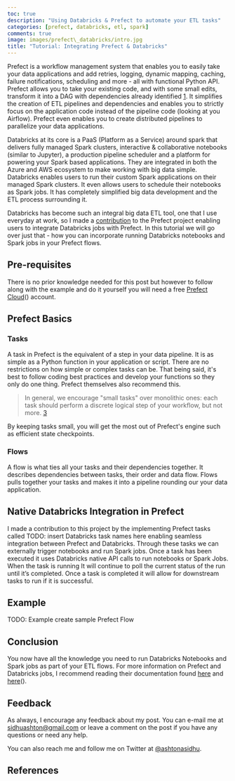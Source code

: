 ```yaml
---
toc: true
description: "Using Databricks & Prefect to automate your ETL tasks"
categories: [prefect, databricks, etl, spark]
comments: true
image: images/prefect\_databricks/intro.jpg
title: "Tutorial: Integrating Prefect & Databricks"
---
```


Prefect is a workflow management system that enables you to easily take your data applications and add retries, logging, dynamic mapping, caching, failure notifications, scheduling and more - all with functional Python API. Prefect allows you to take your existing code, and with some small edits, transform it into a DAG with dependencies already identified [1]. It simplifies the creation of ETL pipelines and dependencies and enables you to strictly focus on the application code instead of the pipeline code (looking at you Airflow). Prefect even enables you to create distributed pipelines to parallelize your data applications.

Databricks at its core is a PaaS (Platform as a Service) around spark that delivers fully managed Spark clusters, interactive & collaborative notebooks (similar to Jupyter), a production pipeline scheduler and a platform for powering your Spark based applications. They are integrated in both the Azure and AWS ecosystem to make working with big data simple. Databricks enables users to run their custom Spark applications on their managed Spark clusters. It even allows users to schedule their notebooks as Spark jobs. It has completely simplified big data development and the ETL process surrounding it.

Databricks has become such an integral big data ETL tool, one that I use everyday at work, so I made a [contribution]() to the Prefect project enabling users to integrate Databricks jobs with Prefect. In this tutorial we will go over just that - how you can incorporate running Databricks notebooks and Spark jobs in your Prefect flows. 

## Pre-requisites
There is no prior knowledge needed for this post but however to follow along with the example and do it yourself you will need a free [Prefect Cloud]()() account.

## Prefect Basics
### Tasks

A task in Prefect is the equivalent of a step in your data pipeline. It is as simple as a Python function in your application or script. There are no restrictions on how simple or complex tasks can be. That being said, it's best to follow coding best practices and develop your functions so they only do one thing. Prefect themselves also recommend this.

> In general, we encourage "small tasks" over monolithic ones: each task should perform a discrete logical step of your workflow, but not more. [3]

By keeping tasks small, you will get the most out of Prefect's engine such as efficient state checkpoints.

### Flows

A flow is what ties all your tasks and their dependencies together. It describes dependencies between tasks, their order and data flow. Flows pulls together your tasks and makes it into a pipeline rounding our your data application.

## Native Databricks Integration in Prefect
I made a contribution to this project by the implementing Prefect tasks  called TODO: insert Databricks task names here enabling seamless integration between Prefect and Databricks. Through these tasks we can externally trigger notebooks and run Spark jobs. Once a task has been executed it uses Databricks native API calls to run notebooks or Spark Jobs. When the task is running It will continue to poll the current status of the run until it’s completed. Once a task is completed it will allow for downstream tasks to run if it is successful.

## Example
TODO: Example create sample Prefect Flow

## Conclusion
You now have all the knowledge you need to run Databricks Notebooks and Spark jobs as part of your ETL flows. For more information on Prefect and Databricks jobs, I recommend reading their documentation found [here][1] and [here]()().

## Feedback
As always, I encourage any feedback about my post. You can e-mail me at sidhuashton@gmail.com or leave a comment on the post if you have any questions or need any help.

You can also reach me and follow me on Twitter at [@ashtonasidhu][5].

## References

[1]:	https://docs.prefect.io/core/ "Prefect Documentation"
[3]: https://docs.prefect.io/core/getting_started/first-steps.html	"Prefect Getting Started"



[5]:	https://twitter.com/ashtonasidhu
[6]:	https://docs.prefect.io/core/ "Prefect Documentation"